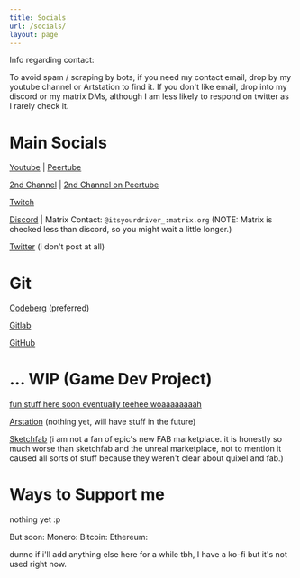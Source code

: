 ```yaml
---
title: Socials
url: /socials/
layout: page
---
```


Info regarding contact:

To avoid spam / scraping by bots, if you need my contact email, drop by my youtube channel or Artstation to find it. If you don't like email, drop into my discord or my matrix DMs, although I am less likely to respond on twitter as I rarely check it.

# Main Socials
[Youtube](https://www.youtube.com/c/Itsyourdriver) | [Peertube](https://peertube.wtf/c/itsyourdriver_)

[2nd Channel](https://www.youtube.com/@itsyourdriver2) | [2nd Channel on Peertube](https://peertube.wtf/c/itsyourdriver2/)

[Twitch](https://twitch.tv/itsyourdriver)

[Discord](https://discord.gg/zKZsaXrmpV) | Matrix Contact: `@itsyourdriver_:matrix.org` (NOTE: Matrix is checked less than discord, so you might wait a little longer.)

[Twitter](https://x.com/itsyourdriver_) (i don't post at all)

# Git
[Codeberg](https://codeberg.org/itsyourdriver) (preferred)

[Gitlab](https://gitlab.com/itsyourdriver)

[GitHub](https://github.com/itsyourdriver)

# ... WIP (Game Dev Project)
[fun stuff here soon eventually teehee woaaaaaaaah](https://www.roblox.com/communities/6325669/Runaway-Games#!/about)

[Arstation](https://www.artstation.com/itsyourdriver) (nothing yet, will have stuff in the future)

[Sketchfab](https://sketchfab.com/itsyourdriver) (i am not a fan of epic's new FAB marketplace. it is honestly so much worse than sketchfab and the unreal marketplace, not to mention it caused all sorts of stuff because they weren't clear about quixel and fab.)

# Ways to Support me

nothing yet :p

But soon:
Monero:
Bitcoin:
Ethereum:

dunno if i'll add anything else here for a while tbh, I have a ko-fi but it's not used right now.